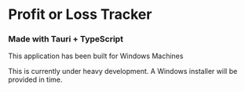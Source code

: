 # Profit or Loss Tracker

### Made with Tauri + TypeScript

This application has been built for Windows Machines

This is currently under heavy development. A Windows installer will be provided in time.

